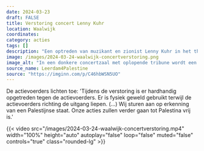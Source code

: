 ```yaml
---
date: 2024-03-23
draft: FALSE
title: Verstoring concert Lenny Kuhr
location: Waalwijk
coordinates: 
category: acties
tags: []
description: "Een optreden van muzikant en zionist Lenny Kuhr in het theater en filmhuis de Leest in Waalwijk onderbroken door Palestine Action NL. Kuhr is oud-winnares van het Eurovisie Songfestival van 1969. Kuhr gebruikt haar podium om propaganda te spuien voor het bloeddorstige 'Israëlische' regime dat inmiddels meer dan 32.000 Palestijnen in Gaza op brute wijze heeft vermoord."
image: /images/2024-03-24-waalwijk-concertverstoring.png
image_alt: "In een donkere concertzaal met oplopende tribune wordt een persoon met een Palestijnse vlag van een podiumvloer weggevoerd."
source_name: Leerdam4Palestine
source: "https://imginn.com/p/C46hbWSN5UO"
---
```

De actievoerders lichten toe: 'Tijdens de verstoring is er hardhandig opgetreden tegen de actievoerders. Er is fysiek geweld gebruikt terwijl de actievoerders richting de uitgang liepen. (...) Wij sturen aan op erkenning van een Palestijnse staat. Onze acties zullen verder gaan tot Palestina vrij is.' 

{{< video src="/images/2024-03-24-waalwijk-concertverstoring.mp4" width="100%" height="auto" autoplay="false" loop="false" muted="false" controls="true" class="rounded-lg" >}}